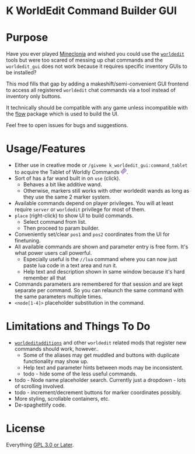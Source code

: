 K WorldEdit Command Builder GUI
===============================

# Purpose

Have you ever played [Mineclonia](https://content.minetest.net/packages/ryvnf/mineclonia/) and wished you could use the [`worldedit`](https://content.minetest.net/packages/sfan5/worldedit/) tools but were too scared of messing up chat commands and the `worldedit_gui` does not work because it requires specific inventory GUIs to be installed?

This mod fills that gap by adding a makeshift/semi-convenient GUI frontend to access all registered `worldedit` chat commands via a tool instead of inventory only buttons.

It technically should be compatible with any game unless incompatible with the [flow](https://content.minetest.net/packages/luk3yx/flow/) package which is used to build the UI.

Feel free to open issues for bugs and suggestions.

# Usage/Features

 * Either use in creative mode or `/giveme k_worldedit_gui:command_tablet` to acquire the Tablet of Worldly Commands ![Tablet of Worldly Commands](textures/k_worldedit_gui_tablet.png).
 * Sort of has a far wand built in on `use` (click).
    * Behaves a bit like additive wand.
    * Otherwise, markers still works with other worldedit wands as long as they use the same 2 marker system.
 * Available commands depend on player privileges. You will at least require `server` or `worldedit` privilege for most of them.
 * `place` (right-click) to show UI to build commands.
    * Select command from list.
    * Then proceed to param builder.
 * Conveniently set/clear `pos1` and `pos2` coordinates from the UI for finetuning.
 * All available commands are shown and parameter entry is free form. It's what power users call powerful.
    * Especially useful is the `//lua` command where you can now just paste lua code in a text area and run it.
    * Help text and description shown in same window because it's hard remember all that
 * Commands parameters are remembered for that session and are kept separate per command. So you can relaunch the same command with the same parameters multiple times.
 * `<node[1-4]>` placeholder substitution in the command.

# Limitations and Things To Do

 * [`worldeditadditions`](https://content.minetest.net/packages/Starbeamrainbowlabs/worldeditadditions/) and other `worldedit` related mods that register new commands should work, however..
    * Some of the aliases may get muddled and buttons with duplicate functionality may show up.
    * Help text and parameter hints between mods may be inconsistent.
    * todo - hide some of the less useful commands.
 * todo - Node name placeholder search. Currently just a dropdown - lots of scrolling involved.
 * todo - increment/decrement buttons for marker coordinates possibly.
 * More styling, scrollable containers, etc.
 * De-spaghettify code.

# License

Everything [GPL 3.0 or Later](https://spdx.org/licenses/GPL-3.0-or-later.html).
